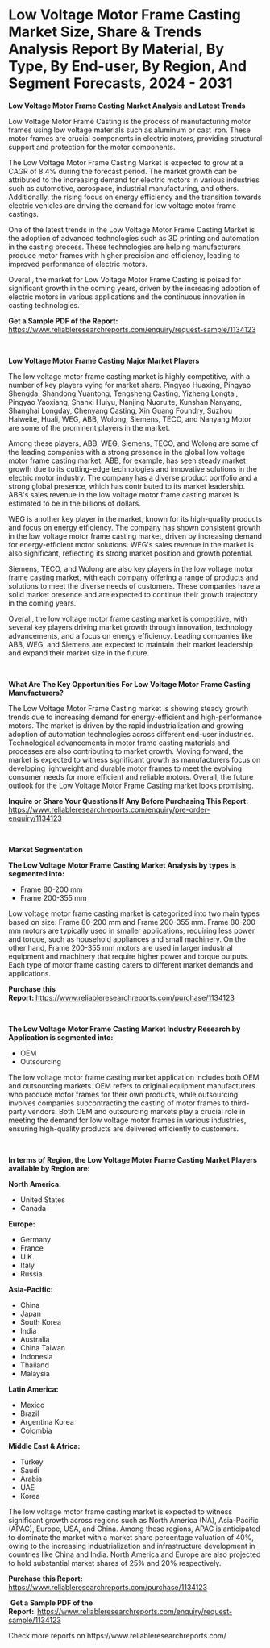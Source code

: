 <p><h1>Low Voltage Motor Frame Casting Market Size, Share & Trends Analysis Report By Material, By Type, By End-user, By Region, And Segment Forecasts, 2024 - 2031</h1></p><p><strong>Low Voltage Motor Frame Casting Market Analysis and Latest Trends</strong></p>
<p><p>Low Voltage Motor Frame Casting is the process of manufacturing motor frames using low voltage materials such as aluminum or cast iron. These motor frames are crucial components in electric motors, providing structural support and protection for the motor components.</p><p>The Low Voltage Motor Frame Casting Market is expected to grow at a CAGR of 8.4% during the forecast period. The market growth can be attributed to the increasing demand for electric motors in various industries such as automotive, aerospace, industrial manufacturing, and others. Additionally, the rising focus on energy efficiency and the transition towards electric vehicles are driving the demand for low voltage motor frame castings.</p><p>One of the latest trends in the Low Voltage Motor Frame Casting Market is the adoption of advanced technologies such as 3D printing and automation in the casting process. These technologies are helping manufacturers produce motor frames with higher precision and efficiency, leading to improved performance of electric motors.</p><p>Overall, the market for Low Voltage Motor Frame Casting is poised for significant growth in the coming years, driven by the increasing adoption of electric motors in various applications and the continuous innovation in casting technologies.</p></p>
<p><strong>Get a Sample PDF of the Report:&nbsp;</strong> <a href="https://www.reliableresearchreports.com/enquiry/request-sample/1134123">https://www.reliableresearchreports.com/enquiry/request-sample/1134123</a></p>
<p>&nbsp;</p>
<p><strong>Low Voltage Motor Frame Casting Major Market Players</strong></p>
<p><p>The low voltage motor frame casting market is highly competitive, with a number of key players vying for market share. Pingyao Huaxing, Pingyao Shengda, Shandong Yuantong, Tengsheng Casting, Yizheng Longtai, Pingyao Yaoxiang, Shanxi Huiyu, Nanjing Nuoruite, Kunshan Nanyang, Shanghai Longday, Chenyang Casting, Xin Guang Foundry, Suzhou Haiweite, Huali, WEG, ABB, Wolong, Siemens, TECO, and Nanyang Motor are some of the prominent players in the market.</p><p>Among these players, ABB, WEG, Siemens, TECO, and Wolong are some of the leading companies with a strong presence in the global low voltage motor frame casting market. ABB, for example, has seen steady market growth due to its cutting-edge technologies and innovative solutions in the electric motor industry. The company has a diverse product portfolio and a strong global presence, which has contributed to its market leadership. ABB's sales revenue in the low voltage motor frame casting market is estimated to be in the billions of dollars.</p><p>WEG is another key player in the market, known for its high-quality products and focus on energy efficiency. The company has shown consistent growth in the low voltage motor frame casting market, driven by increasing demand for energy-efficient motor solutions. WEG's sales revenue in the market is also significant, reflecting its strong market position and growth potential.</p><p>Siemens, TECO, and Wolong are also key players in the low voltage motor frame casting market, with each company offering a range of products and solutions to meet the diverse needs of customers. These companies have a solid market presence and are expected to continue their growth trajectory in the coming years.</p><p>Overall, the low voltage motor frame casting market is competitive, with several key players driving market growth through innovation, technology advancements, and a focus on energy efficiency. Leading companies like ABB, WEG, and Siemens are expected to maintain their market leadership and expand their market size in the future.</p></p>
<p>&nbsp;</p>
<p><strong>What Are The Key Opportunities For Low Voltage Motor Frame Casting Manufacturers?</strong></p>
<p><p>The Low Voltage Motor Frame Casting market is showing steady growth trends due to increasing demand for energy-efficient and high-performance motors. The market is driven by the rapid industrialization and growing adoption of automation technologies across different end-user industries. Technological advancements in motor frame casting materials and processes are also contributing to market growth. Moving forward, the market is expected to witness significant growth as manufacturers focus on developing lightweight and durable motor frames to meet the evolving consumer needs for more efficient and reliable motors. Overall, the future outlook for the Low Voltage Motor Frame Casting market looks promising.</p></p>
<p><strong>Inquire or Share Your Questions If Any Before Purchasing This Report:</strong> <a href="https://www.reliableresearchreports.com/enquiry/pre-order-enquiry/1134123">https://www.reliableresearchreports.com/enquiry/pre-order-enquiry/1134123</a></p>
<p>&nbsp;</p>
<p><strong>Market Segmentation</strong></p>
<p><strong>The Low Voltage Motor Frame Casting Market Analysis by types is segmented into:</strong></p>
<p><ul><li>Frame 80-200 mm</li><li>Frame 200-355 mm</li></ul></p>
<p><p>Low voltage motor frame casting market is categorized into two main types based on size: Frame 80-200 mm and Frame 200-355 mm. Frame 80-200 mm motors are typically used in smaller applications, requiring less power and torque, such as household appliances and small machinery. On the other hand, Frame 200-355 mm motors are used in larger industrial equipment and machinery that require higher power and torque outputs. Each type of motor frame casting caters to different market demands and applications.</p></p>
<p><strong>Purchase this Report:&nbsp;</strong><a href="https://www.reliableresearchreports.com/purchase/1134123">https://www.reliableresearchreports.com/purchase/1134123</a></p>
<p>&nbsp;</p>
<p><strong>The Low Voltage Motor Frame Casting Market Industry Research by Application is segmented into:</strong></p>
<p><ul><li>OEM</li><li>Outsourcing</li></ul></p>
<p><p>The low voltage motor frame casting market application includes both OEM and outsourcing markets. OEM refers to original equipment manufacturers who produce motor frames for their own products, while outsourcing involves companies subcontracting the casting of motor frames to third-party vendors. Both OEM and outsourcing markets play a crucial role in meeting the demand for low voltage motor frames in various industries, ensuring high-quality products are delivered efficiently to customers.</p></p>
<p>&nbsp;</p>
<p><strong>In terms of Region, the Low Voltage Motor Frame Casting Market Players available by Region are:</strong></p>
<p>
    <p> <strong> North America: </strong>
        <ul>
            <li>United States</li>
            <li>Canada</li>
        </ul>
        </p> 
    <p> <strong> Europe: </strong>
        <ul>
            <li>Germany</li>
            <li>France</li>
            <li>U.K.</li>
            <li>Italy</li>
            <li>Russia</li>
        </ul>
        </p> 
    <p> <strong> Asia-Pacific: </strong>
        <ul>
            <li>China</li>
            <li>Japan</li>
            <li>South Korea</li>
            <li>India</li>
            <li>Australia</li>
            <li>China Taiwan</li>
            <li>Indonesia</li>
            <li>Thailand</li>
            <li>Malaysia</li>
        </ul>
        </p> 
    <p> <strong> Latin America: </strong>
        <ul>
            <li>Mexico</li>
            <li>Brazil</li>
            <li>Argentina Korea</li>
            <li>Colombia</li>
        </ul>
        </p> 
    <p> <strong> Middle East & Africa: </strong>
        <ul>
            <li>Turkey</li>
            <li>Saudi</li>
            <li>Arabia</li>
            <li>UAE</li>
            <li>Korea</li>
        </ul>
    </p>
    </p>
<p><p>The low voltage motor frame casting market is expected to witness significant growth across regions such as North America (NA), Asia-Pacific (APAC), Europe, USA, and China. Among these regions, APAC is anticipated to dominate the market with a market share percentage valuation of 40%, owing to the increasing industrialization and infrastructure development in countries like China and India. North America and Europe are also projected to hold substantial market shares of 25% and 20% respectively.</p></p>
<p><strong>Purchase this Report: </strong><a href="https://www.reliableresearchreports.com/purchase/1134123">https://www.reliableresearchreports.com/purchase/1134123</a></p>
<p>&nbsp;<strong>Get a Sample PDF of the Report:&nbsp;&nbsp;</strong><a href="https://www.reliableresearchreports.com/enquiry/request-sample/1134123">https://www.reliableresearchreports.com/enquiry/request-sample/1134123</a></p>
<p><strong></strong></p>
<p>Check more reports on https://www.reliableresearchreports.com/</p>
